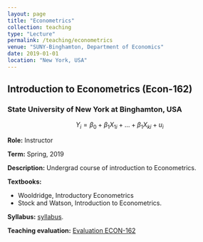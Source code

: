 ```yaml
---
layout: page
title: "Econometrics"
collection: teaching
type: "Lecture"
permalink: /teaching/econometrics
venue: "SUNY-Binghamton, Department of Economics"
date: 2019-01-01
location: "New York, USA"
---
```


## Introduction to Econometrics (Econ-162)

### State University of New York at Binghamton, USA


$$Y_i=\beta_0+\beta_1X_{1i}+...+\beta_1X_{ki}+u_i$$

**Role:** Instructor

**Term:** Spring, 2019

**Description:** Undergrad course of introduction to Econometrics.

**Textbooks:** 
- Wooldridge, Introductory Econometrics
- Stock and Watson, Introduction to Econometrics.

**Syllabus:** [syllabus]('').

**Teaching evaluation:** [Evaluation ECON-162]('')

